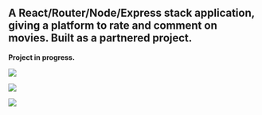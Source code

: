 ## A React/Router/Node/Express stack application, giving a platform to rate and comment on movies. Built as a partnered project.

**Project in progress.**

![](https://media.giphy.com/media/fUjp3cq9gW0bmRDmQ6/giphy.gif)

![](https://media.giphy.com/media/Ma0KBsi1ViUFUyCCAt/giphy.gif)

![](https://media.giphy.com/media/ZdUXsZsfHAFrvBkm1g/giphy.gif)
